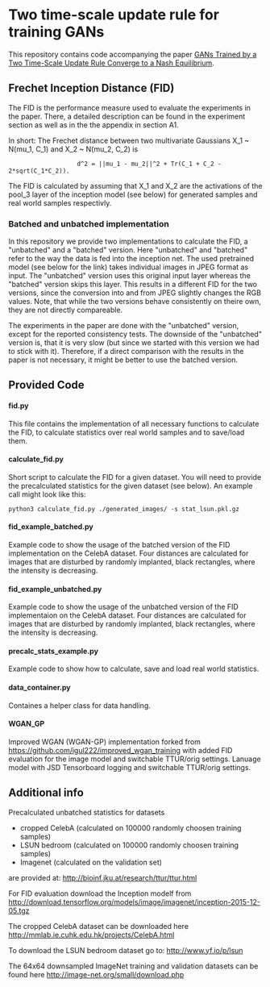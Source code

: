 # Two time-scale update rule for training GANs

This repository contains code accompanying the paper [GANs Trained by a Two Time-Scale Update Rule
Converge to a Nash Equilibrium](https://arxiv.org/abs/1706.08500).

## Frechet Inception Distance (FID)
The FID is the performance measure used to evaluate the experiments in the paper. There, a detailed description can be found
in the experiment section as well as in the the appendix in section A1.

In short:
The Frechet distance between two multivariate Gaussians X_1 ~ N(mu_1, C_1) and X_2 ~ N(mu_2, C_2) is

                       d^2 = ||mu_1 - mu_2||^2 + Tr(C_1 + C_2 - 2*sqrt(C_1*C_2)).

The FID is calculated by assuming that X_1 and X_2 are the activations of the pool_3 layer of the inception model (see below)
for generated samples and real world samples respectivly.

### Batched and unbatched implementation
In this repository we provide two implementations to calculate the FID, a "unbatched" and a "batched" version. Here "unbatched"
and "batched" refer to the way the data is fed into the inception net. The used pretrained model (see below for the link) takes
individual images in JPEG format as input. The "unbatched" version uses this original input layer whereas the "batched" version
skips this layer. This results in a different FID for the two versions, since the conversion into and from JPEG slightly
changes the RGB values. Note, that while the two versions behave consistently on theire own, they are not directly compareable.

The experiments in the paper are done with the "unbatched" version, except for the reported consistency tests.
The downside of the "unbatched" version is, that it is very slow (but since we started with this version we had to stick
with it).  Therefore, if a direct comparison with the results in the paper is not necessary, it might be better to use the
batched version.

## Provided Code

#### fid.py
This file contains the implementation of all necessary functions to calculate the FID, to calculate statistics over real world
samples and to save/load them.

#### calculate_fid.py
Short script to calculate the FID for a given dataset. You will need to provide the precalculated statistics
for the given dataset (see below). An example call might look like this:

    python3 calculate_fid.py ./generated_images/ -s stat_lsun.pkl.gz


#### fid_example_batched.py
Example code to show the usage of the batched version of the FID implementation on the CelebA dataset.
Four distances are calculated for images that are disturbed by randomly implanted, black rectangles,
where the intensity is decreasing.

#### fid_example_unbatched.py
Example code to show the usage of the unbatched version of the FID implementaion on the CelebA dataset.
Four distances are calculated for images that are disturbed by randomly implanted, black rectangles,
where the intensity is decreasing.

#### precalc_stats_example.py
Example code to show how to calculate, save and load real world statistics.

#### data_container.py
Containes a helper class for data handling.

#### WGAN_GP
Improved WGAN (WGAN-GP) implementation forked from https://github.com/igul222/improved_wgan_training
with added FID evaluation for the image model and switchable TTUR/orig settings. Lanuage model with
JSD Tensorboard logging and switchable TTUR/orig settings.

## Additional info
Precalculated unbatched statistics for datasets
- cropped CelebA (calculated on 100000 randomly choosen training samples)
- LSUN bedroom (calculated on 100000 randomly choosen training samples)
- Imagenet (calculated on the validation set)

are provided at: http://bioinf.jku.at/research/ttur/ttur.html

For FID evaluation download the Inception modelf from http://download.tensorflow.org/models/image/imagenet/inception-2015-12-05.tgz

The cropped CelebA dataset can be downloaded here http://mmlab.ie.cuhk.edu.hk/projects/CelebA.html

To download the LSUN bedroom dataset go to: http://www.yf.io/p/lsun

The 64x64 downsampled ImageNet training and validation datasets can be found here http://image-net.org/small/download.php
